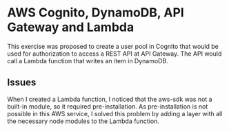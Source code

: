 # AWS Cognito, DynamoDB, API Gateway and Lambda

This exercise was proposed to create a user pool in Cognito that would be used for authorization to access a REST API at API Gateway. The API would call a Lambda function that writes an item in DynamoDB.

## Issues

When I created a Lambda function, I noticed that the aws-sdk was not a built-in module, so it required pre-installation. As pre-installation is not possible in this AWS service, I solved this problem by adding a layer with all the necessary node modules to the Lambda function.

